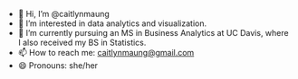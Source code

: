 - 👋 Hi, I’m @caitlynmaung
- 👀 I’m interested in data analytics and visualization.
- 🌱 I’m currently pursuing an MS in Business Analytics at UC Davis, where I also received my BS in Statistics.
- 📫 How to reach me: caitlynmaung@gmail.com
- 😄 Pronouns: she/her

<!---
caitlynmaung/caitlynmaung is a ✨ special ✨ repository because its `README.md` (this file) appears on your GitHub profile.
You can click the Preview link to take a look at your changes.
--->
